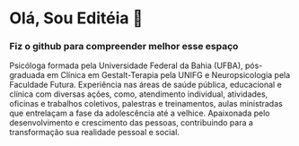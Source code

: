 # Olá, Sou Editéia 👋

### Fiz o github para compreender melhor esse espaço

Psicóloga formada pela Universidade Federal da Bahia (UFBA), pós-graduada em Clínica em Gestalt-Terapia pela UNIFG e Neuropsicologia pela Faculdade Futura. Experiência nas áreas de saúde pública, educacional e clínica com diversas ações, como, atendimento individual, atividades, oficinas e trabalhos coletivos, palestras e treinamentos, aulas ministradas que entrelaçam a fase da adolescência até a velhice. Apaixonada pelo desenvolvimento e crescimento das pessoas, contribuindo para a transformação sua realidade pessoal e social.
